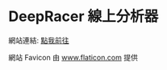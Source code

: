 <h1>DeepRacer 線上分析器</h1>
<p>網站連結: <a href="https://lulu2002.github.io/DeepRacerAnalytics/">點我前往</a></p>
  
<div>網站 Favicon 由 <a href="https://www.flaticon.com/" title="Flaticon">www.flaticon.com</a> 提供</div>
